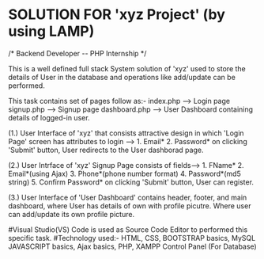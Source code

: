 SOLUTION FOR 'xyz Project' (by using LAMP)
================================================

/* Backend Developer -- PHP Internship */

This is a well defined full stack System solution of 'xyz' used to store the details of User in the database and operations like add/update can be performed.

This task contains set of pages follow as:-
index.php --> Login page
signup.php --> Signup page
dashboard.php --> User Dashboard containing details of logged-in user.

(1.) User Interface of 'xyz' that consists attractive design in which 'Login Page' screen has attributes to login -->
	1. Email*
	2. Password*
 	on clicking 'Submit' button, User redirects to the User dashborad page.

(2.) User Intrface of 'xyz' Signup Page consists of fields--> 
	1. FName*
	2. Email*(using Ajax)
	3. Phone*(phone number format)
	4. Password*(md5 string)
	5. Confirm Password*
	on clicking 'Submit' button, User can register.

(3.) User Interface of 'User Dashboard' contains header, footer, and main dashboard, where User has details of own with profile picutre. Where user can add/update its own profile picture.

#Visual Studio(VS) Code is used as Source Code Editor to performed this specific task.
#Technology used:- HTML, CSS, BOOTSTRAP basics, MySQL JAVASCRIPT basics, Ajax basics, PHP, XAMPP Control Panel (For Database)
